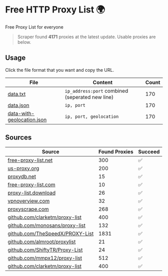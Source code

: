 
# Free HTTP Proxy List 🌍

Free Proxy List for everyone

> Scraper found **4171** proxies at the latest update. Usable proxies are below.

## Usage

Click the file format that you want and copy the URL.


|File|Content|Count|
|----|-------|-----|
|[data.txt](https://raw.githubusercontent.com/yemixzy/proxy-list/main/proxy-list/data.txt)|`ip_address:port` combined (seperated new line)|170|
|[data.json](https://raw.githubusercontent.com/yemixzy/proxy-list/main/proxy-list/data.json)|`ip, port`|170|
|[data-with-geolocation.json](https://raw.githubusercontent.com/yemixzy/proxy-list/main/proxy-list/data-with-geolocation.json)|`ip, port, geolocation`|170|

## Sources

|Source|Found Proxies|Succeed|
|------|-------------|-------|
|[free-proxy-list.net](https://free-proxy-list.net)|300|✅|
|[us-proxy.org](https://www.us-proxy.org)|200|✅|
|[proxydb.net](http://proxydb.net)|15|✅|
|[free-proxy-list.com](https://free-proxy-list.com/?page=&port=&type%5B%5D=http&type%5B%5D=https&up_time=0&search=Search)|10|✅|
|[proxy-list.download](https://www.proxy-list.download/HTTP)|26|✅|
|[vpnoverview.com](https://vpnoverview.com/privacy/anonymous-browsing/free-proxy-servers)|32|✅|
|[proxyscrape.com](https://api.proxyscrape.com/v2/?request=displayproxies&protocol=http&timeout=10000&country=all&ssl=all&anonymity=all)|268|✅|
|[github.com/clarketm/proxy-list](https://raw.githubusercontent.com/clarketm/proxy-list/master/proxy-list-raw.txt)|400|✅|
|[github.com/monosans/proxy-list](https://raw.githubusercontent.com/monosans/proxy-list/main/proxies/http.txt)|132|✅|
|[github.com/TheSpeedX/PROXY-List](https://raw.githubusercontent.com/TheSpeedX/PROXY-List/master/http.txt)|1831|✅|
|[github.com/almroot/proxylist](https://raw.githubusercontent.com/almroot/proxylist/master/list.txt)|21|✅|
|[github.com/ShiftyTR/Proxy-List](https://raw.githubusercontent.com/ShiftyTR/Proxy-List/master/http.txt)|24|✅|
|[github.com/mmpx12/proxy-list](https://raw.githubusercontent.com/mmpx12/proxy-list/master/http.txt)|512|✅|
|[github.com/clarketm/proxy-list](https://raw.githubusercontent.com/clarketm/proxy-list/master/proxy-list-raw.txt)|400|✅|


